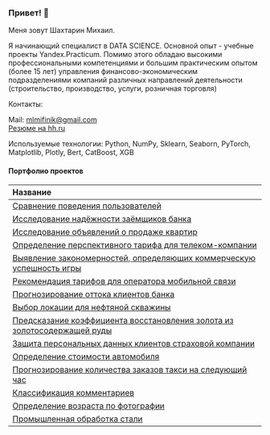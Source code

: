 ### Привет! 👋

Меня зовут Шахтарин Михаил.

Я начинающий специалист в DATA SCIENCE. Основной опыт - учебные проекты Yandex.Practicum. Помимо этого обладаю высокими профессиональными компетенциями и большим практическим опытом (более 15 лет) управления финансово-экономическим подразделениями компаний различных направлений деятельности (строительство, производство, услуги, розничная торговля)

Контакты:

  Mail: mlmifinik@gmail.com<br>
  [Резюме на hh.ru](https://hh.ru/resume/60fee53cff0c02c0120039ed1f6b4453736b73)

Используемые технологии: Python, NumPy, Sklearn, Seaborn, PyTorch, Matplotlib, Plotly, Bert, CatBoost, XGB

#### Портфолио проектов
|Название|
|:----|
|[Сравнение поведения пользователей](https://github.com/mlmifinik/Yandex_practicum/tree/main/User%20behavior%20research)|
|[Исследование надёжности заёмщиков банка](https://github.com/mlmifinik/Yandex_practicum/tree/main/Reliability%20research)|
|[Исследование объявлений о продаже квартир](https://github.com/mlmifinik/Yandex_practicum/tree/main/Realty%20research)|
|[Определение перспективного тарифа для телеком-компании](https://github.com/mlmifinik/Yandex_practicum/tree/main/Tariff%20definition)|
|[Выявление закономерностей, определяющих коммерческую успешность игры](https://github.com/mlmifinik/Yandex_practicum/tree/main/Research%20patterns)|
|[Рекомендация тарифов для оператора мобильной связи](https://github.com/mlmifinik/Yandex_practicum/tree/main/Recommendation%20of%20tariffs)|
|[Прогнозирование оттока клиентов банка](https://github.com/mlmifinik/Yandex_practicum/tree/main/Forecasting%20customer%20churn)|
|[Выбор локации для нефтяной скважины](https://github.com/mlmifinik/Yandex_practicum/tree/main/Location%20selection)|
|[Предсказание коэффициента восстановления золота из золотосодержащей руды](https://github.com/mlmifinik/Yandex_practicum/tree/main/Prediction%20of%20the%20coefficient)|
|[Защита персональных данных клиентов страховой компании](https://github.com/mlmifinik/Yandex_practicum/tree/main/Data%20protection)|
|[Определение стоимости автомобиля](https://github.com/mlmifinik/Yandex_practicum/tree/main/Determining%20the%20cost)|
|[Прогнозирование количества заказов такси на следующий час](https://github.com/mlmifinik/Yandex_practicum/tree/main/Forecasting%20orders)|
|[Классификация комментариев](https://github.com/mlmifinik/Yandex_practicum/tree/main/Classification%20of%20comments)|
|[Определение возраста по фотографии](https://github.com/mlmifinik/Yandex_practicum/tree/main/Age%20determination)|
|[Промышленная обработка стали](https://github.com/mlmifinik/Yandex_practicum/tree/main/Temperature%20prediction)|


<!--
**mlmifinik/mlmifinik** is a ✨ _special_ ✨ repository because its `README.md` (this file) appears on your GitHub profile.

Here are some ideas to get you started:

- 🔭 I’m currently working on ...
- 🌱 I’m currently learning ...
- 👯 I’m looking to collaborate on ...
- 🤔 I’m looking for help with ...
- 💬 Ask me about ...
- 📫 How to reach me: ...
- 😄 Pronouns: ...
- ⚡ Fun fact: ...
-->
